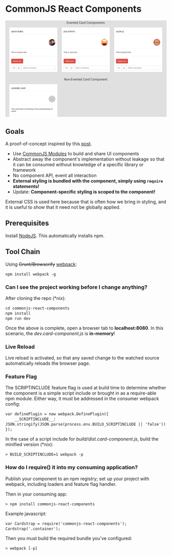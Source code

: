 # CommonJS React Components

![Image](screenshot.png?raw=true "screenshot")

## Goals

A proof-of-concept inspired by this [post](http://simonsmith.io/writing-react-components-as-commonjs-modules/).

- Use [CommonJS Modules](https://www.safaribooksonline.com/library/view/learning-javascript-design/9781449334840/ch11s03.html) 
to build and share UI components
- Abstract away the component's implementation without leakage so that it can be consumed without knowledge of a 
specific library or framework
- No component API, event all interaction
- **External styling is bundled with the component, simply using `require` statements!**
- Update: **Component-specific styling is scoped to the component!**

External CSS is used here because that is often how we bring in styling, and it is useful to show that it need not be 
globally applied.

## Prerequisites

Install [NodeJS](http://nodejs.org/download/). This automatically installs npm.

## Tool Chain

Using ~~Grunt/Browserify~~ 
[webpack](http://christianalfoni.github.io/javascript/2014/12/13/did-you-know-webpack-and-react-is-awesome.html):

    npm install webpack -g

### Can I see the project working before I change anything?

After cloning the repo (\*nix):

    cd commonjs-react-components
    npm install
    npm run dev

Once the above is complete, open a browser tab to **localhost:8080**. In this scenario, the _dev.card-component.js_ is 
**in-memory**!

### Live Reload

Live reload is activated, so that any saved change to the watched source automatically reloads the browser page.

### Feature Flag

The SCRIPTINCLUDE feature flag is used at build time to determine whether the component is a simple script include or 
brought in as a require-able npm module. Either way, it must be addressed in the consumer webpack config:

    var definePlugin = new webpack.DefinePlugin({
        __SCRIPTINCLUDE__: JSON.stringify(JSON.parse(process.env.BUILD_SCRIPTINCLUDE || 'false'))
    });
    
In the case of a script include for _build/dist.card-component.js_, build the minified version (\*nix):

    > BUILD_SCRIPTINCLUDE=1 webpack -p

### How do I require() it into my consuming application?

Publish your component to an npm registry; set up your project with webpack, including loaders and feature flag handler.
    
Then in your consuming app:
 
    > npm install commonjs-react-components

Example javascript:

    var Cardstrap = require('commonjs-react-components');
    Cardstrap('.container');
    
Then you must build the required bundle you've configured:

    > webpack [-p]
